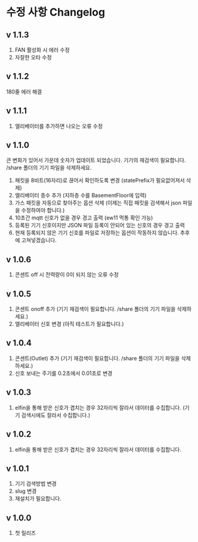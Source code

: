 수정 사항 Changelog
==================
v 1.1.3
-------
1. FAN 활성화 시 에러 수정
2. 자잘한 오타 수정

v 1.1.2
-------
180줄 에러 해결

v 1.1.1
-------
1. 엘리베이터를 추가하면 나오는 오류 수정

v 1.1.0
-------
큰 변화가 있어서 가운데 숫자가 업데이트 되었습니다. 기기의 재검색이 필요합니다. /share 폴더의 기기 파일을 삭제하세요.
1. 패킷을 8비트(16자리)로 끊어서 확인하도록 변경 (statePrefix가 필요없어져서 삭제)
2. 엘리베이터 층수 추가 (지하층 수를 BasementFloor에 입력)
3. 가스 패킷을 자동으로 찾아주는 옵션 삭제 (이제는 직접 패킷을 검색해서 json 파일을 수정하여야 합니다.)
4. 10초간 mqtt 신호가 없을 경우 경고 출력 (ew11 먹통 확인 가능)
5. 등록된 기기 신호이지만 JSON 파일 등록이 안되어 있는 신호의 경우 경고 출력
6. 현재 등록되지 않은 기기 신호를 파일로 저장하는 옵션이 작동하지 않습니다. 추후에 고쳐넣겠습니다.

v 1.0.6
-------
1. 콘센트 off 시 전력량이 0이 되지 않는 오류 수정

v 1.0.5
-------
1. 콘센트 onoff 추가 (기기 재검색이 필요합니다. /share 폴더의 기기 파일을 삭제하세요.)
2. 엘리베이터 신호 변경 (아직 테스트가 필요합니다.)

v 1.0.4
-------
1. 콘센트(Outlet) 추가 (기기 재검색이 필요합니다. /share 폴더의 기기 파일을 삭제하세요.)
2. 신호 보내는 주기를 0.2초에서 0.01초로 변경

v 1.0.3
-------
1. elfin을 통해 받은 신호가 겹치는 경우 32자리씩 잘라서 데이터를 수집합니다.
   (기기 검색시에도 잘라서 수집합니다.)

v 1.0.2
-------
1. elfin을 통해 받은 신호가 겹치는 경우 32자리씩 잘라서 데이터를 수집합니다.

v 1.0.1
-------
1. 기기 검색방법 변경
2. slug 변경
3. 재설치가 필요합니다.

v 1.0.0
-------
1. 첫 릴리즈
